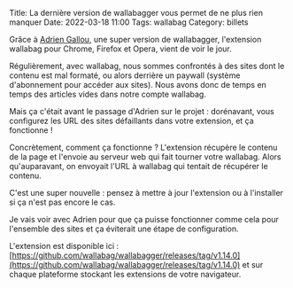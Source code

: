 Title: La dernière version de wallabagger vous permet de ne plus rien manquer
Date: 2022-03-18 11:00
Tags: wallabag
Category: billets

Grâce à [Adrien Gallou](http://blog.adrien-gallou.fr/), une super version de wallabagger, l'extension wallabag pour Chrome, Firefox et Opera, vient de voir le jour.

Régulièrement, avec wallabag, nous sommes confrontés à des sites dont le contenu est mal formaté, ou alors derrière un paywall (système d'abonnement pour accéder aux sites). Nous avons donc de temps en temps des articles vides dans notre compte wallabag.

Mais ça c'était avant le passage d'Adrien sur le projet : dorénavant, vous configurez les URL des sites défaillants dans votre extension, et ça fonctionne !

Concrètement, comment ça fonctionne ? L'extension récupère le contenu de la page et l'envoie au serveur web qui fait tourner votre wallabag. Alors qu'auparavant, on envoyait l'URL à wallabag qui tentait de récupérer le contenu.

C'est une super nouvelle : pensez à mettre à jour l'extension ou à l'installer si ça n'est pas encore le cas.

Je vais voir avec Adrien pour que ça puisse fonctionner comme cela pour l'ensemble des sites et ça éviterait une étape de configuration.

L'extension est disponible ici : [https://github.com/wallabag/wallabagger/releases/tag/v1.14.0](https://github.com/wallabag/wallabagger/releases/tag/v1.14.0) et sur chaque plateforme stockant les extensions de votre navigateur.
